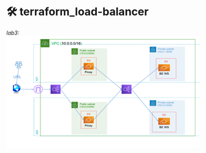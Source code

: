 # 🛠 terraform_load-balancer
*lab3:*
![lab](https://github.com/MahmoudSamir0/terraform_load-balancer/blob/master/screenshot/lab.png)
